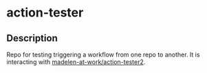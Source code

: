# action-tester

## Description

Repo for testing triggering a workflow from one repo to another.
It is interacting with [madelen-at-work/action-tester2](https://github.com/madelen-at-work/action-tester2).
